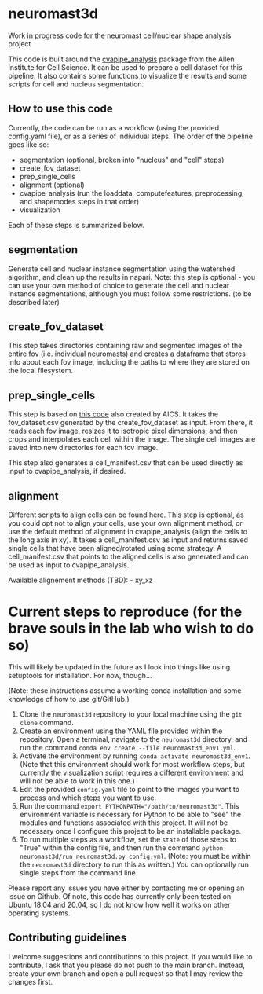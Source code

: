 # neuromast3d
Work in progress code for the neuromast cell/nuclear shape analysis project

This code is built around the [cvapipe_analysis](https://github.com/AllenCell/cvapipe_analysis)
package from the Allen Institute for Cell Science. It can be used to prepare a 
cell dataset for this pipeline. It also contains some functions to 
visualize the results and some scripts for cell and nucleus segmentation.

## How to use this code
Currently, the code can be run as a workflow (using the provided config.yaml file),
or as a series of individual steps.
The order of the pipeline goes like so:
 - segmentation (optional, broken into "nucleus" and "cell" steps)
 - create_fov_dataset
 - prep_single_cells
 - alignment (optional)
 - cvapipe_analysis (run the loaddata, computefeatures, preprocessing, and shapemodes steps in that order)
 - visualization

Each of these steps is summarized below.

## segmentation
Generate cell and nuclear instance segmentation using the watershed algorithm, 
and clean up the results in napari. Note: this step is optional - you can use 
your own method of choice to generate the cell and nuclear instance 
segmentations, although you must follow some restrictions. (to be described 
later)

## create_fov_dataset
This step takes directories containing raw and segmented images of the entire
fov (i.e. individual neuromasts) and creates a dataframe that stores info
about each fov image, including the paths to where they are stored on the 
local filesystem.

## prep_single_cells
This step is based on [this code](https://github.com/AllenCell/cvapipe/blob/master/cvapipe/utils/prep_analysis_single_cell_utils.py) 
also created by AICS. It takes the fov_dataset.csv generated by the
create_fov_dataset as input. From there, it reads each fov image, resizes it 
to isotropic pixel dimensions, and then crops and interpolates each cell
within the image. The single cell images are saved into new directories for each
fov image.

This step also generates a cell_manifest.csv that can be used directly as input
to cvapipe_analysis, if desired.

## alignment
Different scripts to align cells can be found here. This step is optional, as 
you could opt not to align your cells, use your own alignment method, or use 
the default method of alignment in cvapipe_analysis (align the cells to the 
long axis in xy). It takes a cell_manifest.csv as input and returns saved 
single cells that have been aligned/rotated using some strategy. A 
cell_manifest.csv that points to the aligned cells is also generated and can
be used as input to cvapipe_analysis.

Available alignement methods (TBD):
    - xy_xz

# Current steps to reproduce (for the brave souls in the lab who wish to do so)
This will likely be updated in the future as I look into things like using
setuptools for installation. For now, though...

(Note: these instructions assume a working conda installation and some 
knowledge of how to use git/GitHub.)

1. Clone the `neuromast3d` repository to your local machine using the `git 
clone` command.
2. Create an environment using the YAML file provided within the repository. 
Open a terminal, navigate to the `neuromast3d` directory, and run the command 
`conda env create --file neuromast3d_env1.yml`.
3. Activate the environment by running `conda activate neuromast3d_env1`. (Note 
that this environment should work for most workflow steps, but currently the 
visualization script requires a different environment and will not be able to 
work in this one.)
4. Edit the provided `config.yaml` file to point to the images you want to 
process and which steps you want to use.
5. Run the command `export PYTHONPATH="/path/to/neuromast3d"`. This environment 
variable is necessary for Python to be able to "see" the modules and functions 
associated with this project. It will not be necessary once I configure this 
project to be an installable package.
6. To run multiple steps as a workflow, set the `state` of those steps to "True" 
within the config file, and then run the command `python neuromast3d/run_neuromast3d.py config.yml`. 
(Note: you must be within the `neuromast3d` directory to run this as written.)
You can optionally run single steps from the command line.

Please report any issues you have either by contacting me or opening an 
issue on Github. Of note, this code has currently only been tested on Ubuntu 
18.04 and 20.04, so I do not know how well it works on other operating 
systems.

## Contributing guidelines
I welcome suggestions and contributions to this project. If you would like to 
contribute, I ask that you please do not push to the main branch. Instead, 
create your own branch and open a pull request so that I may review the changes
first. 
